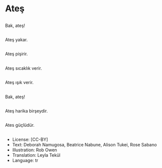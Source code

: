 # Ateş

##
Bak, ateş!

##
Ateş yakar.

##
Ateş pişirir.

##
Ateş sıcaklık verir.

##
Ateş ışık verir.

##
Bak, ateş!

##
Ateş harika birşeydir.

##
Ates güçlüdür.

##
* License: [CC-BY]
* Text: Deborah Namugosa, Beatrice Nabune, Alison Tukei, Rose Sabano
* Illustration: Rob Owen
* Translation: Leyla Tekül
* Language: tr
